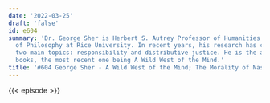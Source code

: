 ```yaml
---
date: '2022-03-25'
draft: 'false'
id: e604
summary: 'Dr. George Sher is Herbert S. Autrey Professor of Humanities and Professor
  of Philosophy at Rice University. In recent years, his research has centered on
  two main topics: responsibility and distributive justice. He is the author of several
  books, the most recent one being A Wild West of the Mind.'
title: '#604 George Sher - A Wild West of the Mind; The Morality of Nasty Thoughts'
---
```

{{< episode >}}
